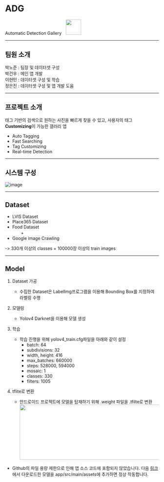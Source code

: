# ADG  
Automatic Detection Gallery　<img src=https://user-images.githubusercontent.com/65718183/139021701-1237017a-2601-44ae-9c9b-8a972203e504.png width="50" height="50"/>
___
## 팀원 소개
박노준 : 팀장 및 데이터셋 구성  
박건우 : 메인 앱 개발  
이현민 : 데이터셋 구성 및 학습  
정은진 : 데이터셋 구성 및 앱 개발 도움  

------------
## 프로젝트 소개
태그 기반의 검색으로 원하는 사진을 빠르게 찾을 수 있고, 사용자의 태그 **Customizing**이 가능한 갤러리 앱  
- Auto Tagging
- Fast Searching
- Tag Customizing
- Real-time Detection
------------
## 시스템 구성
![image](https://user-images.githubusercontent.com/67961082/139584477-815578a9-8384-44b7-8295-f8ac8e7e2dee.png)

------------
## Dataset
- LVIS Dataset
- Place365 Dataset
- Food Dataset  
　　&#43;
- Google image Crawling  

-> 330개 이상의 classes &#43; 100000장 이상의 train images

------------
## Model
1. Dataset 가공
    + 수집한 Dataset은 LabelImg프로그램을 이용해 Bounding Box를 지정하여 라벨링 수행
    
2. 모델링
    + Yolov4 Darknet을 이용해 모델 생성
 
3. 학습
    + 학습 진행을 위해 yolov4_train.cfg파일을 아래와 같이 설정
        + batch: 64
        + subdivisions: 32
        + width, height: 416
        + max_batches: 660000
        + steps: 528000, 594000
        + mosaic: 1
        + classes: 330
        + filters: 1005
4. tflite로 변환
    + 안드로이드 프로젝트에 모델을 탑재하기 위해 .weight 파일을 .tfilte로 변환  <img src=https://user-images.githubusercontent.com/65718183/139207444-6cb59556-e8a7-46f7-b20d-f75e08ec28f4.JPG width="900" height="180"/>
    
    
- Github의 파일 용량 제한으로 인해 앱 소스 코드에 포함되지 않았습니다. 다음 [링크](https://drive.google.com/file/d/1aibqzVww5qQXNbhwtmWB165RQ6TrCdy7/view?usp=sharing)에서 다운로드한 모델을 app/src/main/assets에 추가하면 정상 작동합니다.
